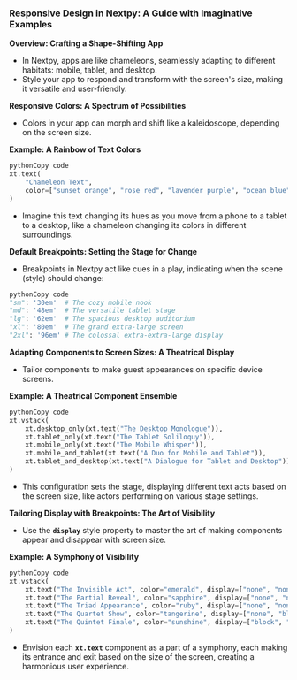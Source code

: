 ### **Responsive Design in Nextpy: A Guide with Imaginative Examples**

**Overview: Crafting a Shape-Shifting App**

- In Nextpy, apps are like chameleons, seamlessly adapting to different habitats: mobile, tablet, and desktop.
- Style your app to respond and transform with the screen's size, making it versatile and user-friendly.

**Responsive Colors: A Spectrum of Possibilities**

- Colors in your app can morph and shift like a kaleidoscope, depending on the screen size.

**Example: A Rainbow of Text Colors**

```python
pythonCopy code
xt.text(
    "Chameleon Text",
    color=["sunset orange", "rose red", "lavender purple", "ocean blue", "forest green"],
)

```

- Imagine this text changing its hues as you move from a phone to a tablet to a desktop, like a chameleon changing its colors in different surroundings.

**Default Breakpoints: Setting the Stage for Change**

- Breakpoints in Nextpy act like cues in a play, indicating when the scene (style) should change:

```python
pythonCopy code
"sm": '30em'  # The cozy mobile nook
"md": '48em'  # The versatile tablet stage
"lg": '62em'  # The spacious desktop auditorium
"xl": '80em'  # The grand extra-large screen
"2xl": '96em' # The colossal extra-extra-large display

```

**Adapting Components to Screen Sizes: A Theatrical Display**

- Tailor components to make guest appearances on specific device screens.

**Example: A Theatrical Component Ensemble**

```python
pythonCopy code
xt.vstack(
    xt.desktop_only(xt.text("The Desktop Monologue")),
    xt.tablet_only(xt.text("The Tablet Soliloquy")),
    xt.mobile_only(xt.text("The Mobile Whisper")),
    xt.mobile_and_tablet(xt.text("A Duo for Mobile and Tablet")),
    xt.tablet_and_desktop(xt.text("A Dialogue for Tablet and Desktop")),
)

```

- This configuration sets the stage, displaying different text acts based on the screen size, like actors performing on various stage settings.

**Tailoring Display with Breakpoints: The Art of Visibility**

- Use the **`display`** style property to master the art of making components appear and disappear with screen size.

**Example: A Symphony of Visibility**

```python
pythonCopy code
xt.vstack(
    xt.text("The Invisible Act", color="emerald", display=["none", "none", "none", "none", "block"]),
    xt.text("The Partial Reveal", color="sapphire", display=["none", "none", "none", "block", "block"]),
    xt.text("The Triad Appearance", color="ruby", display=["none", "none", "block", "block", "block"]),
    xt.text("The Quartet Show", color="tangerine", display=["none", "block", "block", "block", "block"]),
    xt.text("The Quintet Finale", color="sunshine", display=["block", "block", "block", "block", "block"]),
)

```

- Envision each **`xt.text`** component as a part of a symphony, each making its entrance and exit based on the size of the screen, creating a harmonious user experience.

